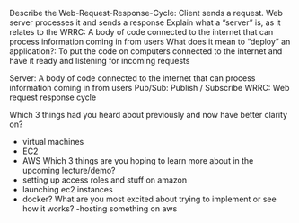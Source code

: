 Describe the Web-Request-Response-Cycle: Client sends a request. Web server processes it and sends a response
Explain what a “server” is, as it relates to the WRRC: A body of code connected to the internet that can process information coming in from users
What does it mean to “deploy” an application?: To put the code on computers connected to the internet and have it ready and listening for incoming requests

Server: A body of code connected to the internet that can process information coming in from users
Pub/Sub: Publish / Subscribe
WRRC: Web request response cycle

Which 3 things had you heard about previously and now have better clarity on?
- virtual machines
- EC2
- AWS
Which 3 things are you hoping to learn more about in the upcoming lecture/demo?
- setting up access roles and stuff on amazon
- launching ec2 instances
- docker?
What are you most excited about trying to implement or see how it works?
-hosting something on aws
